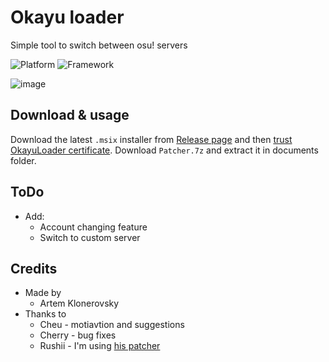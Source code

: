 # Okayu loader
Simple tool to switch between osu! servers

![Platform](https://img.shields.io/badge/Windows_10+-0078D6?style=for-the-badge&logo=windows&logoColor=white)
![Framework](https://img.shields.io/badge/WinUi3-444444?style=for-the-badge&logo=windowsterminal&logoColor=white)

![image](https://github.com/takumoyoshi/OkayuLoader/assets/83470621/ee4dac41-8d02-4f59-b6cc-eacb6da275e9)

## Download & usage
Download the latest `.msix` installer from [Release page](https://github.com/takumoyoshi/OkayuLoader/releases) and then [trust OkayuLoader certificate](https://youtu.be/qMpVhnUN2g4). Download `Patcher.7z` and extract it in documents folder.

## ToDo
- Add:
    * Account changing feature
    * Switch to custom server

## Credits
- Made by
  * Artem Klonerovsky
- Thanks to
  * Cheu - motiavtion and suggestions
  * Cherry - bug fixes
  * Rushii - I'm using [his patcher](https://github.com/rushiiMachine/osu-patcher)
